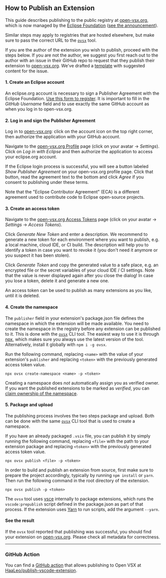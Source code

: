 ## How to Publish an Extension

This guide describes publishing to the public registry at [open-vsx.org](https://open-vsx.org/), which is now managed by the [Eclipse Foundation](https://www.eclipse.org/) ([see the announcement](https://blogs.eclipse.org/post/brian-king/open-vsx-registry-under-new-management)).

Similar steps may apply to registries that are hosted elsewhere, but make sure to pass the correct URL to the [`ovsx`](https://www.npmjs.com/package/ovsx) tool.

If you are the author of the extension you wish to publish, proceed with the steps below. If you are not the author, we suggest you first reach out to the author with an issue in their GitHub repo to request that they publish their extension to [open-vsx.org](https://open-vsx.org/). We've drafted a [template](https://github.com/open-vsx/publish-extensions/blob/master/docs/external_contribution_request.md) with suggested content for the issue.

#### 1. Create an Eclipse account

An eclipse.org account is necessary to sign a Publisher Agreement with the Eclipse Foundation. [Use this form to register](https://accounts.eclipse.org/user/register). It is important to fill in the _GitHub Username_ field and to use exactly the same GitHub account as when you log in to open-vsx.org.

#### 2. Log in and sign the Publisher Agreement

Log in to [open-vsx.org](https://open-vsx.org): click on the account icon on the top right corner, then authorize the application with your GitHub account.

Navigate to the [open-vsx.org Profile](https://open-vsx.org/user-settings/profile) page (click on your avatar &rarr; _Settings_). Click on _Log in with Eclipse_ and then authorize the application to access your eclipse.org account.

If the Eclipse login process is successful, you will see a button labeled _Show Publisher Agreement_ on your open-vsx.org profile page. Click that button, read the agreement text to the bottom and click _Agree_ if you consent to publishing under these terms.

Note that the "Eclipse Contributor Agreement" (ECA) is a different agreement used to contribute code to Eclipse open-source projects.

#### 3. Create an access token

Navigate to the [open-vsx.org Access Tokens](https://open-vsx.org/user-settings/tokens) page (click on your avatar &rarr; _Settings_ &rarr; _Access Tokens_).

Click _Generate New Token_ and enter a description. We recommend to generate a new token for each environment where you want to publish, e.g. a local machine, cloud IDE, or CI build. The description will help you to identify a token in case you want to revoke it (you don't need it anymore or you suspect it has been stolen).

Click _Generate Token_ and copy the generated value to a safe place, e.g. an encrypted file or the secret variables of your cloud IDE / CI settings. Note that the value is never displayed again after you close the dialog! In case you lose a token, delete it and generate a new one.

An access token can be used to publish as many extensions as you like, until it is deleted.

#### 4. Create the namespace

The `publisher` field in your extension's package.json file defines the namespace in which the extension will be made available. You need to create the namespace in the registry before any extension can be published to it. This is done with the [`ovsx`](https://www.npmjs.com/package/ovsx) CLI tool. The easiest way to use it is through [npx](https://www.npmjs.com/package/npx), which makes sure you always use the latest version of the tool. Alternatively, install it globally with `npm i -g ovsx`.

Run the following command, replacing `<name>` with the value of your extension's `publisher` and replacing `<token>` with the previously generated access token value.
```
npx ovsx create-namespace <name> -p <token>
```

Creating a namespace does _not_ automatically assign you as verified owner. If you want the published extensions to be marked as _verified_, you can [claim ownership of the namespace](./Namespace-Access).

#### 5. Package and upload

The publishing process involves the two steps package and upload. Both can be done with the same [`ovsx`](https://www.npmjs.com/package/ovsx) CLI tool that is used to create a namespace.

If you have an already packaged `.vsix` file, you can publish it by simply running the following command, replacing `<file>` with the path to your extension package and replacing `<token>` with the previously generated access token value.
```
npx ovsx publish <file> -p <token>
```

In order to build and publish an extension from source, first make sure to prepare the project accordingly, typically by running `npm install` or `yarn`. Then run the following command in the root directory of the extension.
```
npx ovsx publish -p <token>
```

The `ovsx` tool uses [vsce](https://www.npmjs.com/package/vsce) internally to package extensions, which runs the `vscode:prepublish` script defined in the package.json as part of that process. If the extension uses [Yarn](https://yarnpkg.com) to run scripts, add the argument `--yarn`.

#### See the result

If the `ovsx` tool reported that publishing was successful, you should find your extension on [open-vsx.org](https://open-vsx.org). Please check all metadata for correctness.

-----

### GitHub Action

You can find a [GitHub action](https://docs.github.com/en/actions) that allows publishing to Open VSX at [HaaLeo/publish-vscode-extension](https://github.com/HaaLeo/publish-vscode-extension#readme).
